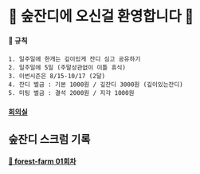 # 🌲 숲잔디에 오신걸 환영합니다 🌲 



#### 📝 규칙
```
1. 일주일에 한개는 깊이있게 잔디 심고 공유하기 
2. 일주일에 5일 (주말상관없이 이틀 휴식)
3. 이번시즌은 8/15-10/17 (2달)
4. 잔디 벌금 : 기본 1000원 / 깊잔디 3000원 (깊이있는잔디)
5. 미팅 벌금 : 결석 2000원 / 지각 1000원
```

#### [회의실](https://meet.google.com/hhc-ocui-noa)


## 숲잔디 스크럼 기록

#### [🌲 forest-farm 01회차](https://github.com/jandifarm/forest-farm-history-2021-2/blob/master/01%ED%9A%8C%EC%B0%A8/README.md)
